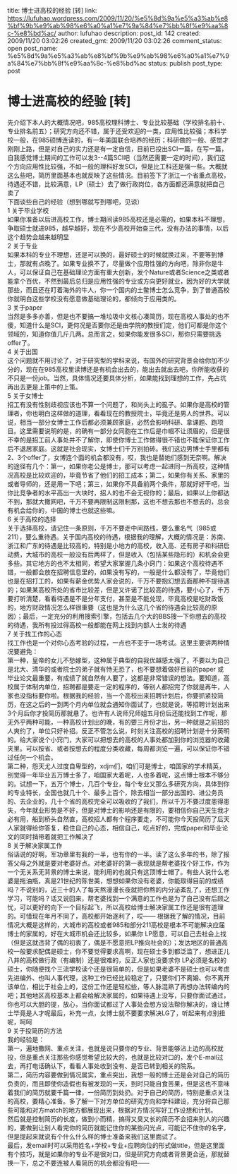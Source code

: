 title: 博士进高校的经验 [转]
link: https://lufuhao.wordpress.com/2009/11/20/%e5%8d%9a%e5%a3%ab%e8%bf%9b%e9%ab%98%e6%a0%a1%e7%9a%84%e7%bb%8f%e9%aa%8c-%e8%bd%ac/
author: lufuhao
description: 
post_id: 142
created: 2009/11/20 03:02:26
created_gmt: 2009/11/20 03:02:26
comment_status: open
post_name: %e5%8d%9a%e5%a3%ab%e8%bf%9b%e9%ab%98%e6%a0%a1%e7%9a%84%e7%bb%8f%e9%aa%8c-%e8%bd%ac
status: publish
post_type: post

# 博士进高校的经验 [转]

先介绍下本人的大概情况吧，985高校理科博士、专业比较基础（学校排名前十、专业排名前五）；研究方向还不错，属于还受欢迎的一类，应用性比较强；本科学校一般，在985硕博连读的，有一年美国联合培养的经历；科研做的一般、感觉才刚刚上路，但是对自己的实力还是有一定自信，目前已投出SCI一篇，在写一篇，自我感觉博士期间的工作可以发3--4篇SCI吧（当然还需要一定的时间），我们这个方向应用性比较强，不如一般的理科好发SCI，但是比工科还是强一些。大概就这么些吧，简历里面基本也就反映了这些情况。目前签下了浙江一个省重点高校，待遇还不错，比较满意，LP（硕士）去了做行政岗位，各方面都还满意就把自己卖了  
下面谈些自己的经验（想到哪就写到哪吧，见谅）  
1 关于毕业学校  
如果你准备以后进高校工作，博士期间读985高校还是必需的，如果本科不理想，争取硕士就进985，越早越好，现在不少高校开始查三代，没有办法的事情，以后这个趋势会越来越明显  
2 关于专业  
如果本科的专业不理想，还是可以换的，最好硕士的时候就换过来，不要等到博士，那就有点晚了。如果专业换不了，尽量做个应用性强的方向吧，除非你是牛人，可以保证自己在基础理论方面有重大创新，发个Nature或者Science之类或者能拿个百优，不然到最后总归是应用性强的专业或方向更好就业，因为好的大学就那些，而且还在盯着海外的牛人，你一个国内的土鳖博士怎么竞争，到了普通高校你就明白这些学校没有愿意做基础理论的，都倾向于应用类的。  
3 关于paper  
当然是多多亦善，但是也不要搞一堆垃圾中文核心凑简历，现在高校人事处的也不傻，知道什么是SCI，更何况是否要你还是由学院的教授们定，他们可都是你这个领域的，知道你值几斤几两。总而言之，如果你能发很多SCI，那你只需要挑选offer了。  
4 关于出国  
这个问题就不用讨论了，对于研究型的学科来说，有国外的研究背景会给你加不少分的，现在在985高校里读博还是有机会出去的，能出去就出去吧，你所能收获的不只是一份job。当然，具体情况还要具体分析，如果能找到理想的工作，先占坑再出去更是上策中的上策。  
5 关于女博士  
招工有没有性别歧视应该也不算一个问题了，和尚头上的虱子。如果你是高校的管理者，你也明白这样做的道理，看看现在的教授院士，毕竟还是男人的世界。可以说，相当一部分女博士工作后都必须兼顾家庭，必然会影响科研、拿课题、跑项目。这里需要说明的是，的确有一部分女同胞在工作后是巾帼不让须眉的，但是很不幸的是招工前人事处并不了解你，即使你博士工作做得很不错也不能保证你工作后不退居家庭。这就是社会现实，女博士们千万别拍砖。我们这边男博士手里都有 2、3个offer了，女博连个面的机会都没有，哎，我也是替她们感到无奈啊。解决的途径有几个：第一，如果你老公是博士，那可以考虑一起进同一所高校，这种情况高校是比较欢迎的，毕竟节省了他们的招工成本；第二，如果你有关系、家里的或者导师的，还是用一下吧；第三，如果你不具备前两个条件，那就好好干吧，当你比竞争者的水平高出一大块时，招人的也不会无视你的；最后，如果以上你都达不到，那就大撒网吧，千万不要再限制这限制那，这也不想去那也不想去的，总会有机会给你的，中国的博士也就这些嘛。  
6 关于高校的选择  
关于选择高校，请记住一条原则，千万不要走中间路线，要么重名气（985或211），要么重待遇。关于国内高校的待遇，根据我的理解，大概的情况是：苏南、浙江和广东的待遇是比较高的，特别是小地方的高校，收入高、还有房子和科研启动费，大城市的高校一般没有后两样了，但是收入（包括某些隐形的）和机会会更多些。其它地方的也不太相同，希望大家掌握几条小窍门：如果这个高校待遇不错，一般都会放在招聘信息里的，如果没有写的，一般是什么都没有了，毕竟他们也是在招打工的，如果有薪金优势人家会说的，千万不要抱幻想去面那种不提待遇的；如果某高校所处的省市比较差，但是又许诺了比较高的待遇，要小心了，千万要打听清楚，看看待遇是不是分年支付，甚至是不能兑现，毕竟高校是吃财政饭的，地方财政情况怎么样很重要（这也是为什么这几个省的待遇会比较高的原因）；最后，一定充分的利用搜索引擎，包括去几个大的BBS搜一下你想去的高校的待遇，我所有投过得高校一般都能在网上找到内部人士发的待遇  
7 关于找工作的心态  
找工作也是一个对你心态考验的过程，一点也不亚于一场考试。这里主要讲两种情况要避免：  
第一种，皇帝的女儿不愁嫁型，这种属于典型的自我优越感太强了，不要以为自己是北大、清华的或者院士的弟子就有恃无恐了，也不要想着做好目前的paper 或毕业论文最重要，有成绩了就自然有人要了，这都是非常错误的想法。要知道，高校属于体制内单位，招聘都是要走一定的程序的，等别人都招完了你就是再牛，人家也没指标要你啦。根据我的经验，当一个高校出来招聘计划后，你要抓紧投简历，在这之后的一到两个月内单位就会通知你面试了，也就是说，等招聘计划出来 3个月后你才投简历那就悬了。也许有人说师兄师姐五月份后还能找到工作呢，那无外乎两种可能，一种高校计划出的晚，有的要三月份才出，另一种就是之前招的人爽约了，单位只好补招。反正不管怎么说，时刻关注高校的招聘计划是十分英明的。给大家说个小窍门，大家可以把想去的高校的人事处都加到你的浏览器的收藏夹里。可以按省、或者按想去的程度分类收藏，每周都浏览一遍，可以保证你不错过任何一个机会。  
第二种，怨天尤人过度自卑型的，xdjm们，咱们可是博士，咱国家的学术精英，别觉得一年毕业五万博士多了，咱国家大着呢，人也多着呢，这点博士根本不够分的。试想一下，五万个博士，几百个专业，每个专业又那么多研究方向，具体到你的专业特长，全国也就几十个、最多上百个，除去相当一部分出国的、进公务员的、去企业的，几十个省的高校完全可以吸收的了我们，所以千万不要过度患得患失，今年就业形势是不好，但是对博士的影响还是有限的，要相信你自己天生我才必有用，船到桥头自然直，高校招人都有个程序要走，不可能你今天投简历了后天人家就得给你答复，稳住自己的心态，相信自己，吃点好的，完成paper和毕业论文的同时捎带着就把工作解决了  
8 关于解决家属工作  
俗话说的好啊，军功章里有我的一半，也有你的一半。读了这么多年的书，除了报答父母之外就是要对老婆好点。对老婆好的第一表现就是帮老婆找个好工作，作为一个无关系无背景的博士来说，能利用的也就只有这顶博士帽了。有些人说什么老婆是拖油瓶，真是21世纪的陈世美，想想如果你没有老婆，你能取得目前的成绩吗？不说别的，近三十的人了每天熬漫漫长夜就把你熬的内分泌紊乱了，还想工作学习，可能吗？话又说回来，帮老婆找到一个满意的工作也是为了自己没有后顾之忧，可以更好的向下一个目标起飞，所以高校给博士解决家属工作还是很有道理的。可惜现在年月不同了，高校都开始逐利了，哎—— 根据我了解的情况，目前情况大概是这样的，大城市的高校或者985和部分211高校是根本不可能解决应届博士的家属的，好在大城市机会还比较多，如果你 LP愿意，可以自己去社会上找（但是这就违背了偶的初衷了，偶是不愿意把LP推向社会的）；发达地区的普通高校一般要求配偶是硕士，你不要觉得要求高啊，现在硕士多到都泛滥了，想进正儿八井的高校做行政（有编制）还是很难的，反正人家也没要求你 LP必须是名校的硕士，你随便找个三流学校读个还是很简单的，但是如果老婆不是硕士也可以考虑先进编外、也叫人事代理，这种工作已经比较稳定了，只要你们不离婚、你不离开该单位，相比于社会上的，这份工作还是轻松些，等人脉混熟了再想办法转编内的吧；其他地区高校基本上都会给解决家属的，如果待遇上没写，只要你面试通过，你也可以大胆的提，放心，当你面试都过了人事处会想方设法帮你解决的，谁让博士毕竟是人才呢最后，补充一点，女博士就不要要求解决LG了，听起来有点别扭呢，呵呵  
9 关于投简历的方法  
我的经验是：  
第一，遍地撒网、重点关注，也就是说只要你的专业、背景能够沾上边的高校就投，但是重点关注那些你感觉希望比较大的，也就是比较对口的，发个E-mail过去，再打电话确认下，看看人事处收到没有、是否已转到相关的院系。  
第二，简历内容要做到情况属实，重点突出，我想一般的博士还是会对自己的简历负责的，而且即使你造假也有被发现的一天，到时只能自食苦果，但是这也不意味着我们的简历就要千篇一律，一份简历到处扔。对于自己的简历，特别是重点关注的高校，要精心准备。多了解一下对方单位的研究方向和学科建设，充分将自己那些可能和对方match的地方都展现出来，根据对方情况写好工作设想和计划。  
然后就是控制简历的长度，做到小而精，搞得又臭又长的简历不会招来别人的兴趣的，要做到让别人看完你的简历就能记住你的某些闪光点，可能记不住你的名字，但是提起来就说有个什么什么样的博士准备来我们这里面试了。  
最后，发email时可以采用姓名+学校+专业+应聘岗位的形式做title，但是这里面有个技巧，就是如果你的专业不是很对口，但是研究方向或者背景更合适，那就替换一下，总之不要连被人看简历的机会都没有吧——
